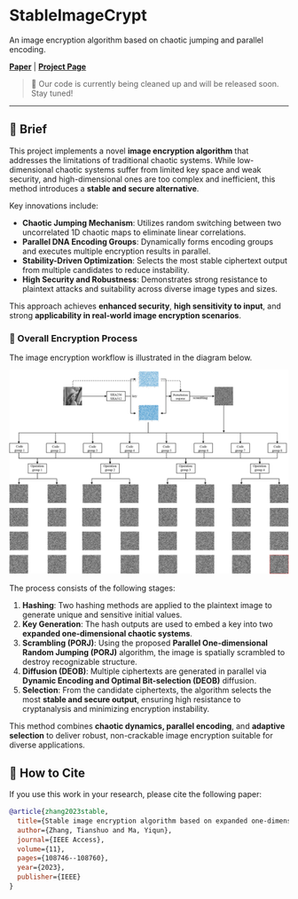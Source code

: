 # StableImageCrypt
An image encryption algorithm based on chaotic jumping and parallel encoding.

[**Paper**](https://ieeexplore.ieee.org/stamp/stamp.jsp?tp=&arnumber=10242097) | [**Project Page**](https://github.com/yingtian22/StableImageCrypt)

> 🚧 Our code is currently being cleaned up and will be released soon. Stay tuned!

---

## 📝 Brief

This project implements a novel **image encryption algorithm** that addresses the limitations of traditional chaotic systems. While low-dimensional chaotic systems suffer from limited key space and weak security, and high-dimensional ones are too complex and inefficient, this method introduces a **stable and secure alternative**.

Key innovations include:
- **Chaotic Jumping Mechanism**: Utilizes random switching between two uncorrelated 1D chaotic maps to eliminate linear correlations.
- **Parallel DNA Encoding Groups**: Dynamically forms encoding groups and executes multiple encryption results in parallel.
- **Stability-Driven Optimization**: Selects the most stable ciphertext output from multiple candidates to reduce instability.
- **High Security and Robustness**: Demonstrates strong resistance to plaintext attacks and suitability across diverse image types and sizes.

This approach achieves **enhanced security**, **high sensitivity to input**, and strong **applicability in real-world image encryption scenarios**.

### 🔐 Overall Encryption Process

The image encryption workflow is illustrated in the diagram below.

![Encryption Process](Figures/encryption_proces.png)

The process consists of the following stages:

1. **Hashing**: Two hashing methods are applied to the plaintext image to generate unique and sensitive initial values.
2. **Key Generation**: The hash outputs are used to embed a key into two **expanded one-dimensional chaotic systems**.
3. **Scrambling (PORJ)**: Using the proposed **Parallel One-dimensional Random Jumping (PORJ)** algorithm, the image is spatially scrambled to destroy recognizable structure.
4. **Diffusion (DEOB)**: Multiple ciphertexts are generated in parallel via **Dynamic Encoding and Optimal Bit-selection (DEOB)** diffusion.
5. **Selection**: From the candidate ciphertexts, the algorithm selects the most **stable and secure output**, ensuring high resistance to cryptanalysis and minimizing encryption instability.

This method combines **chaotic dynamics, parallel encoding**, and **adaptive selection** to deliver robust, non-crackable image encryption suitable for diverse applications.


## 📄 How to Cite

If you use this work in your research, please cite the following paper:

```bibtex
@article{zhang2023stable,
  title={Stable image encryption algorithm based on expanded one-dimensional chaotic jumping and parallel encoding operation grouping},
  author={Zhang, Tianshuo and Ma, Yiqun},
  journal={IEEE Access},
  volume={11},
  pages={108746--108760},
  year={2023},
  publisher={IEEE}
}
```
